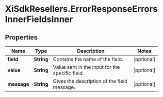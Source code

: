 # XiSdkResellers.ErrorResponseErrorsInnerFieldsInner

## Properties

Name | Type | Description | Notes
------------ | ------------- | ------------- | -------------
**field** | **String** | Contains the name of the field. | [optional] 
**value** | **String** | Value sent in the input for the specific field. | [optional] 
**message** | **String** | Gives the description of the field message. | [optional] 


